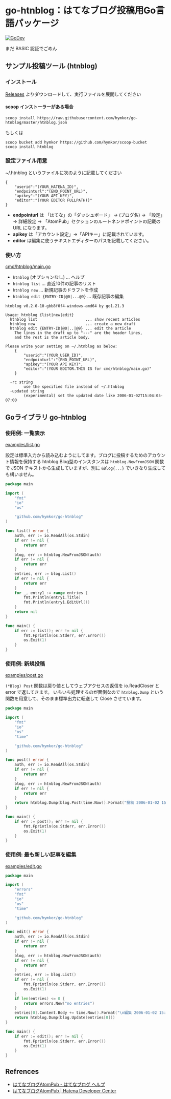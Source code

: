 go-htnblog：はてなブログ投稿用Go言語パッケージ
==============================================

[![GoDev](https://pkg.go.dev/badge/github.com/hymkor/go-htnblog)](https://pkg.go.dev/github.com/hymkor/go-htnblog)

まだ BASIC 認証でごめん

サンプル投稿ツール (htnblog)
----------------------------

### インストール

[Releases](https://github.com/hymkor/go-htnblog/releases)
よりダウンロードして、実行ファイルを展開してください

#### scoop インストーラーがある場合

```
scoop install https://raw.githubusercontent.com/hymkor/go-htnblog/master/htnblog.json
```

もしくは

```
scoop bucket add hymkor https://github.com/hymkor/scoop-bucket
scoop install htnblog
```

### 設定ファイル用意

~/.htnblog というファイルに次のように記載してください

```
{
    "userid":"(YOUR_HATENA_ID)",
    "endpointurl":"(END_POINT_URL)",
    "apikey":"(YOUR API KEY)",
    "editor":"(YOUR EDITOR FULLPATH))"
}
```

- **endpointurl** は 「はてな」の「ダッシュボード」 → (ブログ名) → 「設定」 → 詳細設定 → 「AtomPub」セクションのルートネンドポイントの記載の URL になります。
- **apikey** は「アカウント設定」→「APIキー」に記載されています。
- **editor** は編集に使うテキストエディターのパスを記載してください。

### 使い方

[cmd/htnblog/main.go](cmd/htnblog/main.go)

- `htnblog` (オプションなし) … ヘルプ
- `htnblog list` … 直近10件の記事のリスト
- `htnblog new` … 新規記事のドラフトを作成
- `htnblog edit {ENTRY-ID|@0|...@9}` … 既存記事の編集

```./htnblog |
htnblog v0.2.0-10-gbb8f0f4-windows-amd64 by go1.21.3

Usage: htnblog {list|new|edit}
  htnblog list                     ... show recent articles
  htnblog new                      ... create a new draft
  htnblog edit {ENTRY-ID|@0|..|@9} ... edit the article
    The lines in the draft up to "---" are the header lines,
    and the rest is the article body.

Please write your setting on ~/.htnblog as below:
    {
        "userid":"(YOUR_USER_ID)",
        "endpointurl":"(END_POINT_URL)",
        "apikey":"(YOUR API KEY)",
        "editor":"(YOUR EDITOR.THIS IS for cmd/htnblog/main.go)"
    }

  -rc string
    	use the specified file instead of ~/.htnblog
  -updated string
    	(experimental) set the updated date like 2006-01-02T15:04:05-07:00
```

Goライブラリ go-htnblog
------------------------

### 使用例: 一覧表示

[examples/list.go](examples/list.go)

設定は標準入力から読み込むようにしてます。ブログに投稿するためのアカウント情報を保持する htnblog.Blog型のインスタンスは `htnblog.NewFromJSON` 関数で JSON テキストから生成していますが、別に `&Blog{...}` でいきなり生成しても構いません。

```examples/list.go
package main

import (
    "fmt"
    "io"
    "os"

    "github.com/hymkor/go-htnblog"
)

func list() error {
    auth, err := io.ReadAll(os.Stdin)
    if err != nil {
        return err
    }
    blog, err := htnblog.NewFromJSON(auth)
    if err != nil {
        return err
    }
    entries, err := blog.List()
    if err != nil {
        return err
    }
    for _, entry1 := range entries {
        fmt.Println(entry1.Title)
        fmt.Println(entry1.EditUrl())
    }
    return nil
}

func main() {
    if err := list(); err != nil {
        fmt.Fprintln(os.Stderr, err.Error())
        os.Exit(1)
    }
}
```

### 使用例: 新規投稿

[examples/post.go](examples/post.go)

`(*Blog) Post` 関数は戻り値としてウェブアクセスの返信を io.ReadCloser と error で返してきます。 いちいち処理するのが面倒なので `htnblog.Dump` という関数を用意して、そのまま標準出力に転送して Close させています。

```examples/post.go
package main

import (
    "fmt"
    "io"
    "os"
    "time"

    "github.com/hymkor/go-htnblog"
)

func post() error {
    auth, err := io.ReadAll(os.Stdin)
    if err != nil {
        return err
    }
    blog, err := htnblog.NewFromJSON(auth)
    if err != nil {
        return err
    }
    return htnblog.Dump(blog.Post(time.Now().Format("投稿 2006-01-02 15:04:05"), "本文を書く"))
}

func main() {
    if err := post(); err != nil {
        fmt.Fprintln(os.Stderr, err.Error())
        os.Exit(1)
    }
}
```

### 使用例: 最も新しい記事を編集

[examples/edit.go](examples/edit.go)

```examples/edit.go
package main

import (
    "errors"
    "fmt"
    "io"
    "os"
    "time"

    "github.com/hymkor/go-htnblog"
)

func edit() error {
    auth, err := io.ReadAll(os.Stdin)
    if err != nil {
        return err
    }
    blog, err := htnblog.NewFromJSON(auth)
    if err != nil {
        return err
    }
    entries, err := blog.List()
    if err != nil {
        fmt.Fprintln(os.Stderr, err.Error())
        os.Exit(1)
    }
    if len(entries) <= 0 {
        return errors.New("no entries")
    }
    entries[0].Content.Body += time.Now().Format("\n編集 2006-01-02 15:04:05")
    return htnblog.Dump(blog.Update(entries[0]))
}

func main() {
    if err := edit(); err != nil {
        fmt.Fprintln(os.Stderr, err.Error())
        os.Exit(1)
    }
}
```

Refrences
---------

* [はてなブログAtomPub - はてなブログ ヘルプ](https://help.hatenablog.com/entry/atompub)
* [はてなブログAtomPub | Hatena Developer Center](https://developer.hatena.ne.jp/ja/documents/blog/apis/atom/)
